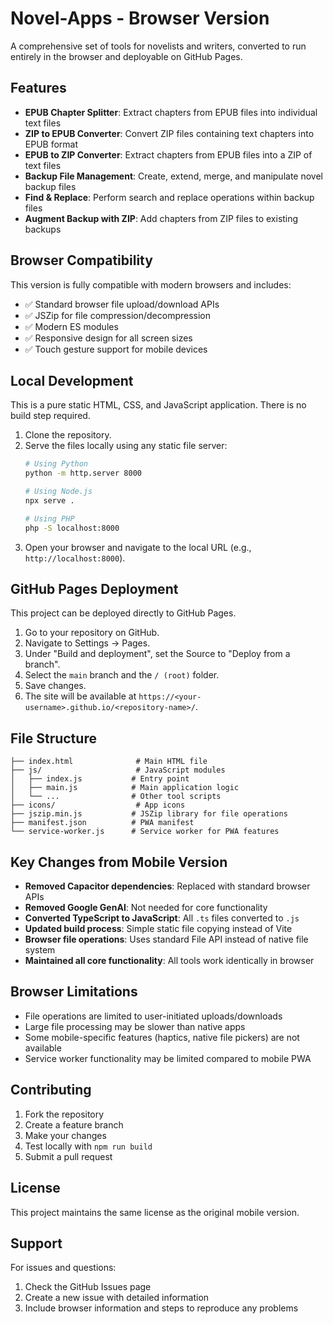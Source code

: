 # Novel-Apps - Browser Version

A comprehensive set of tools for novelists and writers, converted to run entirely in the browser and deployable on GitHub Pages.

## Features

- **EPUB Chapter Splitter**: Extract chapters from EPUB files into individual text files
- **ZIP to EPUB Converter**: Convert ZIP files containing text chapters into EPUB format
- **EPUB to ZIP Converter**: Extract chapters from EPUB files into a ZIP of text files
- **Backup File Management**: Create, extend, merge, and manipulate novel backup files
- **Find & Replace**: Perform search and replace operations within backup files
- **Augment Backup with ZIP**: Add chapters from ZIP files to existing backups

## Browser Compatibility

This version is fully compatible with modern browsers and includes:
- ✅ Standard browser file upload/download APIs
- ✅ JSZip for file compression/decompression
- ✅ Modern ES modules
- ✅ Responsive design for all screen sizes
- ✅ Touch gesture support for mobile devices

## Local Development

This is a pure static HTML, CSS, and JavaScript application. There is no build step required.

1. Clone the repository.
2. Serve the files locally using any static file server:
   ```bash
   # Using Python
   python -m http.server 8000

   # Using Node.js
   npx serve .

   # Using PHP
   php -S localhost:8000
   ```
3. Open your browser and navigate to the local URL (e.g., `http://localhost:8000`).

## GitHub Pages Deployment

This project can be deployed directly to GitHub Pages.

1. Go to your repository on GitHub.
2. Navigate to Settings → Pages.
3. Under "Build and deployment", set the Source to "Deploy from a branch".
4. Select the `main` branch and the `/ (root)` folder.
5. Save changes.
6. The site will be available at `https://<your-username>.github.io/<repository-name>/`.

## File Structure

```
├── index.html              # Main HTML file
├── js/                     # JavaScript modules
│   ├── index.js           # Entry point
│   ├── main.js            # Main application logic
│   └── ...                # Other tool scripts
├── icons/                  # App icons
├── jszip.min.js           # JSZip library for file operations
├── manifest.json          # PWA manifest
└── service-worker.js      # Service worker for PWA features
```

## Key Changes from Mobile Version

- **Removed Capacitor dependencies**: Replaced with standard browser APIs
- **Removed Google GenAI**: Not needed for core functionality
- **Converted TypeScript to JavaScript**: All `.ts` files converted to `.js`
- **Updated build process**: Simple static file copying instead of Vite
- **Browser file operations**: Uses standard File API instead of native file system
- **Maintained all core functionality**: All tools work identically in browser

## Browser Limitations

- File operations are limited to user-initiated uploads/downloads
- Large file processing may be slower than native apps
- Some mobile-specific features (haptics, native file pickers) are not available
- Service worker functionality may be limited compared to mobile PWA

## Contributing

1. Fork the repository
2. Create a feature branch
3. Make your changes
4. Test locally with `npm run build`
5. Submit a pull request

## License

This project maintains the same license as the original mobile version.

## Support

For issues and questions:
1. Check the GitHub Issues page
2. Create a new issue with detailed information
3. Include browser information and steps to reproduce any problems